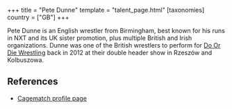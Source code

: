 +++
title = "Pete Dunne"
template = "talent_page.html"
[taxonomies]
country = ["GB"]
+++

Pete Dunne is an English wrestler from Birmingham, best known for his runs in NXT and its UK sister promotion, plus multiple British and Irish organizations. Dunne was one of the British wrestlers to perform for [Do Or Die Wrestling](@/o/ddw.md) back in 2012 at their double header show in Rzeszów and Kolbuszowa.

## References

* [Cagematch profile page](https://www.cagematch.net/?id=2&nr=10529)
